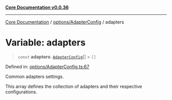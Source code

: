 [**Core Documentation v0.0.36**](../../../README.md)

***

[Core Documentation](../../../modules.md) / [options/AdapterConfig](../README.md) / adapters

# Variable: adapters

> `const` **adapters**: [`AdapterConfig`](../interfaces/AdapterConfig.md)[] = `[]`

Defined in: [options/AdapterConfig.ts:67](https://github.com/stonemjs/core/blob/9f959fbf0878444ad50749e09c8b1ee612a83d71/src/options/AdapterConfig.ts#L67)

Common adapters settings.

This array defines the collection of adapters and their respective configurations.
